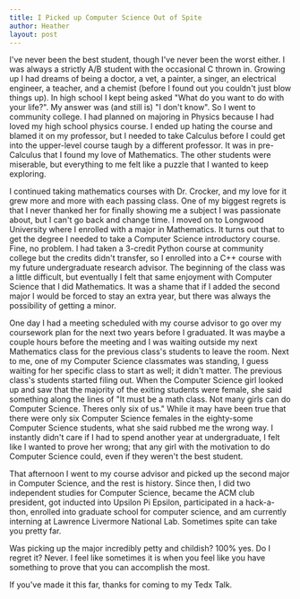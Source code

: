 ```yaml
---
title: I Picked up Computer Science Out of Spite
author: Heather
layout: post
---
```


I've never been the best student, though I've never been the worst either. I was always a strictly A/B student with the occasional C thrown in. Growing up I had dreams of being a doctor, a vet, a painter, a singer, an electrical engineer, a teacher, and a chemist (before I found out you couldn't just blow things up). In high school I kept being asked "What do you want to do with your life?". My answer was (and still is) "I don't know". So I went to community college. I had planned on majoring in Physics because I had loved my high school physics course. I ended up hating the course and blamed it on my professor, but I needed to take Calculus before I could get into the upper-level course taugh by a different professor. It was in pre-Calculus that I found my love of Mathematics. The other students were miserable, but everything to me felt like a puzzle that I wanted to keep exploring.

I continued taking mathematics courses with Dr. Crocker, and my love for it grew more and more with each passing class. One of my biggest regrets is that I never thanked her for finally showing me a subject I was passionate about, but I can't go back and change time. I moved on to Longwood University where I enrolled with a major in Mathematics. It turns out that to get the degree I needed to take a Computer Science introductory course. Fine, no problem. I had taken a 3-credit Python course at community college but the credits didn't transfer, so I enrolled into a C++ course with my future undergraduate research advisor. The beginning of the class was a little difficult, but eventually I felt that same enjoyment with Computer Science that I did Mathematics. It was a shame that if I added the second major I would be forced to stay an extra year, but there was always the possibility of getting a minor.

One day I had a meeting scheduled with my course advisor to go over my coursework plan for the next two years before I graduated. It was maybe a couple hours before the meeting and I was waiting outside my next Mathematics class for the previous class's students to leave the room. Next to me, one of my Computer Science classmates was standing, I guess waiting for her specific class to start as well; it didn't matter. The previous class's students started filing out. When the Computer Science girl looked up and saw that the majority of the exiting students were female, she said something along the lines of "It must be a math class. Not many girls can do Computer Science. Theres only six of us." While it may have been true that there were only six Computer Science females in the eighty-some Computer Science students, what she said rubbed me the wrong way. I instantly didn't care if I had to spend another year at undergraduate, I felt like I wanted to prove her wrong; that any girl with the motivation to do Computer Science could, even if they weren't the best student.

That afternoon I went to my course advisor and picked up the second major in Computer Science, and the rest is history. Since then, I did two independent studies for Computer Science, became the ACM club president, got inducted into Upsilon Pi Epsilon, participated in a hack-a-thon, enrolled into graduate school for computer science, and am currently interning at Lawrence Livermore National Lab. Sometimes spite can take you pretty far. 

Was picking up the major incredibly petty and childish? 100% yes. Do I regret it? Never. I feel like sometimes it is when you feel like you have something to prove that you can accomplish the most.

If you've made it this far, thanks for coming to my Tedx Talk.
